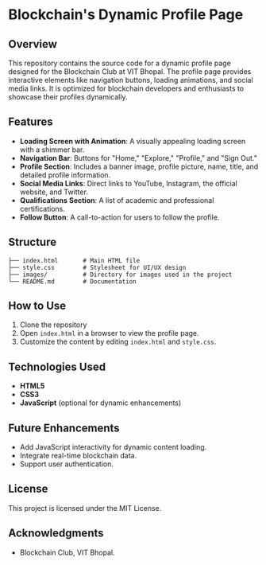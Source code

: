 # Blockchain's Dynamic Profile Page

## Overview
This repository contains the source code for a dynamic profile page designed for the Blockchain Club at VIT Bhopal. The profile page provides interactive elements like navigation buttons, loading animations, and social media links. It is optimized for blockchain developers and enthusiasts to showcase their profiles dynamically.

## Features
- **Loading Screen with Animation**: A visually appealing loading screen with a shimmer bar.
- **Navigation Bar**: Buttons for "Home," "Explore," "Profile," and "Sign Out."
- **Profile Section**: Includes a banner image, profile picture, name, title, and detailed profile information.
- **Social Media Links**: Direct links to YouTube, Instagram, the official website, and Twitter.
- **Qualifications Section**: A list of academic and professional certifications.
- **Follow Button**: A call-to-action for users to follow the profile.

## Structure
```
├── index.html       # Main HTML file
├── style.css        # Stylesheet for UI/UX design
├── images/          # Directory for images used in the project
└── README.md        # Documentation
```

## How to Use
1. Clone the repository
2. Open `index.html` in a browser to view the profile page.
3. Customize the content by editing `index.html` and `style.css`.

## Technologies Used
- **HTML5**
- **CSS3**
- **JavaScript** (optional for dynamic enhancements)

## Future Enhancements
- Add JavaScript interactivity for dynamic content loading.
- Integrate real-time blockchain data.
- Support user authentication.

## License
This project is licensed under the MIT License.

## Acknowledgments
- Blockchain Club, VIT Bhopal.

